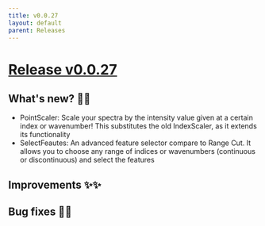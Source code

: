 ```yaml
---
title: v0.0.27
layout: default
parent: Releases
---
```


# __[Release v0.0.27](https://github.com/paucablop/chemotools/releases/tag/v0.0.27)__

## __What's new? 🎉🎉__
- PointScaler: Scale your spectra by the intensity value given at a certain index or wavenumber! This substitutes the old IndexScaler, as it extends its functionality
- SelectFeautes: An advanced feature selector compare to Range Cut. It allows you to choose any range of indices or wavenumbers (continuous or discontinuous) and select the features 

## __Improvements ✨✨__

## __Bug fixes 🐛🐛__


